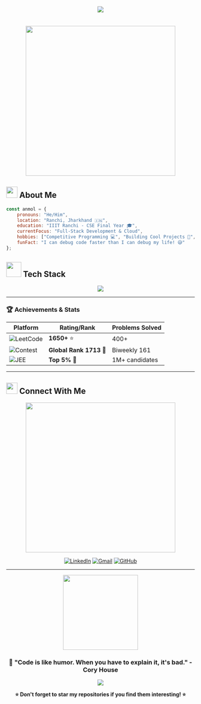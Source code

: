<h1 align="center">
  <img src="https://readme-typing-svg.herokuapp.com/?font=Righteous&size=35&center=true&vCenter=true&width=500&height=70&duration=4000&lines=Hi+There!+👋;+I'm+Anmol!;" />
</h1>
<br/>

<div align="center">
  <img src="https://user-images.githubusercontent.com/74038190/225813708-98b745f2-7d22-48cf-9150-083f1b00d6c9.gif" width="400">
</div>

## <img src="https://user-images.githubusercontent.com/74038190/216122041-518ac897-8d92-4c6b-9b3f-ca01dcaf38ee.png" width="30" /> About Me

```javascript
const anmol = {
    pronouns: "He/Him",
    location: "Ranchi, Jharkhand 🇮🇳",
    education: "IIIT Ranchi - CSE Final Year 🎓",
    currentFocus: "Full-Stack Development & Cloud",
    hobbies: ["Competitive Programming 💻", "Building Cool Projects 🚀", "Problem Solving 🧩"],
    funFact: "I can debug code faster than I can debug my life! 😅"
};
```




## <img src="https://user-images.githubusercontent.com/74038190/212257467-871d32b7-e401-42e8-a166-fcfd7baa4c6b.gif" width="40"> Tech Stack

<div align="center">

<p>
  <img src="https://skillicons.dev/icons?i=js,python,cpp,c,react,html,css,tailwind,bootstrap,express,mongodb,mysql,redis,rabbitmq,git,github,vscode,postman,figma,linux,aws,docker&perline=10" "/>
</p>

</div>

---

### 🏆 **Achievements & Stats**

<div align="center">

| Platform | Rating/Rank | Problems Solved |
|---|---|---|
| ![LeetCode](https://img.shields.io/badge/LeetCode-FFA116?style=flat&logo=leetcode&logoColor=white) | **1650+** ⭐ | 400+ |
| ![Contest](https://img.shields.io/badge/Contest-FF6B6B?style=flat&logo=trophy&logoColor=white) | **Global Rank 1713** 🏅 | Biweekly 161 |
| ![JEE](https://img.shields.io/badge/JEE_Mains-4CAF50?style=flat&logo=graduation-cap&logoColor=white) | **Top 5%** 🎯 | 1M+ candidates |

</div>

---

## <img src="https://raw.githubusercontent.com/Tarikul-Islam-Anik/Animated-Fluent-Emojis/master/Emojis/Hand%20gestures/Handshake.png" width="30" /> Connect With Me

<div align="center">
  <img src="https://user-images.githubusercontent.com/74038190/212284145-bf2c01a8-c448-4f1a-b911-99cc33e48a4c.gif" width="400">
</div>

<div align="center">

[![LinkedIn](https://img.shields.io/badge/LinkedIn-0077B5?style=for-the-badge&logo=linkedin&logoColor=white)](https://linkedin.com/in/anmol-k14)
[![Gmail](https://img.shields.io/badge/Gmail-D14836?style=for-the-badge&logo=gmail&logoColor=white)](mailto:anmolk14.2023@gmail.com)
[![GitHub](https://img.shields.io/badge/GitHub-100000?style=for-the-badge&logo=github&logoColor=white)](https://github.com/anmol-k14)

</div>

---

<div align="center">
  <img src="https://user-images.githubusercontent.com/74038190/212284094-e50ceae2-de86-4dd6-a1b2-eb3b2c97f92b.gif" width="200">
</div>

<div align="center">
  
### 💭 **"Code is like humor. When you have to explain it, it's bad."** - Cory House

<img src="https://komarev.com/ghpvc/?username=anmolkumar1403&color=blueviolet&style=for-the-badge&label=Profile+Views" />

**⭐ Don't forget to star my repositories if you find them interesting! ⭐**

</div>
